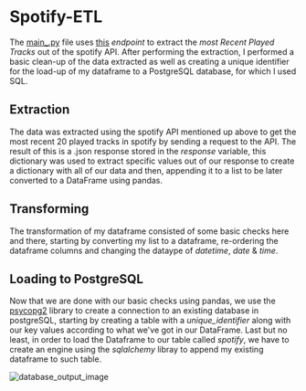 # Spotify-ETL

The [main_.py](https://github.com/cesalomx/Spotify-ETL/blob/main/main_.py) file uses [this](https://api.spotify.com/v1/me/player/recently-played) *endpoint* to extract the *most Recent Played Tracks* out of the spotify API. After performing the extraction, I performed a basic clean-up of the data extracted as well as creating a unique identifier for the load-up of my dataframe to a PostgreSQL database, for which I used SQL.

## Extraction

The data was extracted using the spotify API mentioned up above to get the most recent 20 played tracks in spotify by sending a request to the API. The result of this is a .json response stored in the *response* variable, this dictionary was used to extract specific values out of our response to create a dictionary with all of our data and then, appending it to a list to be later converted to a DataFrame using pandas.


## Transforming
The transformation of my dataframe consisted of some basic checks here and there, starting by converting my list to a dataframe, re-ordering the dataframe columns and changing the dataype of *datetime*, *date* & *time*.


## Loading to PostgreSQL
Now that we are done with our basic checks using pandas, we use the [psycopg2](https://pypi.org/project/psycopg2/) library to create a connection to an existing database in postgreSQL, starting by creating a table with a *unique_identifier* along with our key values according to what we've got in our DataFrame. Last but no least, in order to load the Dataframe to our table called *spotify*, we have to create an engine using the *sqlalchemy* libray to append my existing dataframe to such table.


![database_output_image](https://user-images.githubusercontent.com/63975528/148864777-53c10231-4d37-4425-bd96-7e968b8385fd.jpg)
